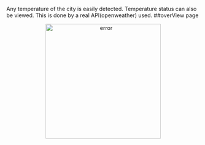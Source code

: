 Any temperature of the city is easily detected. Temperature status can also be viewed. This is done by a real API(openweather) used.
##overView page 
<div align="center">
  <img width=300 height=300 src="image/overView.png" alt="error">
</div>